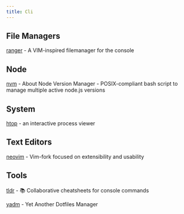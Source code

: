 ```yaml
---
title: Cli
---
```


## File Managers

[ranger](https://github.com/ranger/ranger) - A VIM-inspired filemanager for the console

## Node

[nvm](https://github.com/nvm-sh/nvm) - About Node Version Manager - POSIX-compliant bash script to manage multiple active node.js versions

## System

[htop](https://htop.dev/) - an interactive process viewer

## Text Editors

[neovim](https://neovim.io/) - Vim-fork focused on extensibility and usability

## Tools

[tldr](https://tldr.sh/) - 📚 Collaborative cheatsheets for console commands

[yadm](https://yadm.io/) - Yet Another Dotfiles Manager
